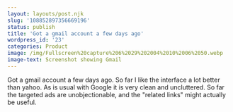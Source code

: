 ```yaml
---
layout: layouts/post.njk
slug: '108852897356669196'
status: publish
title: 'Got a gmail account a few days ago'
wordpress_id: '23'
categories: Product
image: /img/Fullscreen%20capture%206%2029%202004%2010%2006%2050.webp
image-text: Screenshot showing Gmail
---
```


Got a gmail account a few days ago. So far I like the interface a lot better
than yahoo. As is usual with Google it is very clean and uncluttered. So far the
targeted ads are unobjectionable, and the "related links" might actually be
useful.
